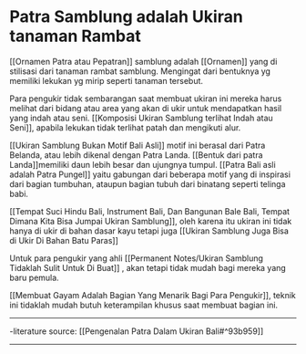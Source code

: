 # Patra Samblung adalah Ukiran tanaman Rambat

[[Ornamen Patra atau Pepatran]] samblung adalah [[Ornamen]] yang di stilisasi dari tanaman rambat samblung. Mengingat dari bentuknya yg memiliki lekukan yg mirip seperti tanaman tersebut.

Para pengukir tidak sembarangan saat membuat ukiran ini mereka harus melihat dari bidang atau area yang akan di ukir untuk mendapatkan hasil yang indah atau seni. [[Komposisi Ukiran Samblung terlihat Indah atau Seni]], apabila lekukan tidak terlihat patah dan mengikuti alur.

[[Ukiran Samblung Bukan Motif Bali Asli]] motif ini berasal dari Patra Belanda, atau lebih dikenal dengan Patra Landa. [[Bentuk dari patra Landa]]memiliki daun lebih besar dan ujungnya tumpul. [[Patra Bali asli adalah Patra Pungel]] yaitu gabungan dari beberapa motif yang di inspirasi dari bagian tumbuhan, ataupun bagian tubuh dari binatang seperti telinga babi.

[[Tempat Suci Hindu Bali, Instrument Bali, Dan Bangunan Bale Bali, Tempat Dimana Kita Bisa Jumpai Ukiran Samblung]], oleh karena itu ukiran ini tidak hanya di ukir di bahan dasar kayu tetapi juga [[Ukiran Samblung Juga Bisa di Ukir Di Bahan Batu Paras]]

Untuk para pengukir yang ahli [[Permanent Notes/Ukiran Samblung Tidaklah Sulit Untuk Di Buat]] , akan tetapi tidak mudah bagi mereka yang baru pemula.

[[Membuat Gayam Adalah Bagian Yang Menarik Bagi Para Pengukir]], teknik ini tidaklah mudah butuh keterampilan khusus saat membuat bagian ini. 








---

-literature source: [[Pengenalan Patra Dalam Ukiran Bali#^93b959]]

---
